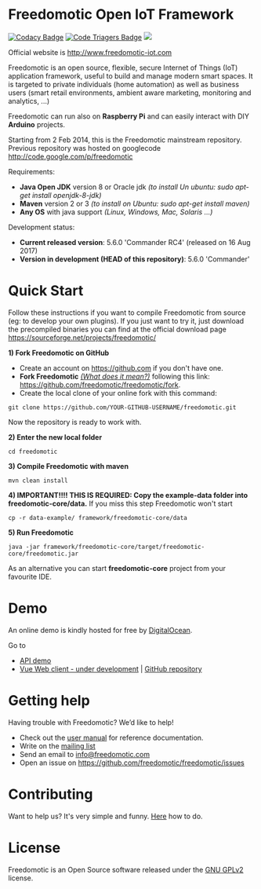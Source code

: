 # Freedomotic Open IoT Framework

[![Codacy Badge](https://api.codacy.com/project/badge/Grade/48aa004c305547b7bda625f78a8363c0)](https://www.codacy.com/app/mcicolella/freedomotic?utm_source=github.com&amp;utm_medium=referral&amp;utm_content=freedomotic/freedomotic&amp;utm_campaign=Badge_Grade)
[![Code Triagers Badge](https://www.codetriage.com/freedomotic/freedomotic/badges/users.svg)](https://www.codetriage.com/freedomotic/freedomotic)
[![](https://dockerbuildbadges.quelltext.eu/status.svg?organization=freedomotic&repository=freedomotic)](https://hub.docker.com/r/freedomotic/freedomotic/builds/) 

Official website is http://www.freedomotic-iot.com

Freedomotic is an open source, flexible, secure Internet of Things (IoT) application framework, useful to build and manage modern smart spaces. It is targeted to private individuals (home automation) as well as business users (smart retail environments, ambient aware marketing, monitoring and analytics, ...)

Freedomotic can run also on **Raspberry Pi** and can easily interact with DIY **Arduino** projects.

Starting from 2 Feb 2014, this is the Freedomotic mainstream repository. Previous repository was hosted on googlecode http://code.google.com/p/freedomotic

Requirements: 
- **Java Open JDK** version 8 or Oracle jdk _(to install Un ubuntu: sudo apt-get install openjdk-8-jdk)_
- **Maven** version 2 or 3 _(to install on Ubuntu: sudo apt-get install maven)_
- **Any OS** with java support _(Linux, Windows, Mac, Solaris ...)_

Development status:
- **Current released version**: 5.6.0 'Commander RC4' (released on 16 Aug 2017)
- **Version in development (HEAD of this repository)**: 5.6.0 'Commander'


Quick Start
======================

Follow these instructions if you want to compile Freedomotic from source (eg: to develop your own plugins). If you just want to try it, just download the precompiled binaries you can find at the official download page https://sourceforge.net/projects/freedomotic/

**1) Fork Freedomotic on GitHub**

* Create an account on https://github.com if you don't have one.
* **Fork Freedomotic** [_(What does it mean?)_](https://help.github.com/articles/fork-a-repo) following this link: <https://github.com/freedomotic/freedomotic/fork>. 
* Create the local clone of your online fork with this command:

```
git clone https://github.com/YOUR-GITHUB-USERNAME/freedomotic.git
```

Now the repository is ready to work with.

**2) Enter the new local folder**

    cd freedomotic
    
**3) Compile Freedomotic with maven**

    mvn clean install
    
**4) IMPORTANT!!!! THIS IS REQUIRED: Copy the example-data folder into freedomotic-core/data.** If you miss this step Freedomotic won't start

    cp -r data-example/ framework/freedomotic-core/data
    
**5) Run Freedomotic**

    java -jar framework/freedomotic-core/target/freedomotic-core/freedomotic.jar

As an alternative you can start **freedomotic-core** project from your favourite IDE.
    

Demo
====

An online demo is kindly hosted for free by [DigitalOcean](https://www.digitalocean.com/).

Go to
- [API demo](http://174.138.4.3:9111/)
- [Vue Web client - under development](http://fd-vue-webapp.herokuapp.com/) | [GitHub repository](https://github.com/freedomotic/fd-vue-webapp)


Getting help
============

Having trouble with Freedomotic? We’d like to help!

- Check out the [user manual](http://freedomotic-user-manual.readthedocs.io) for reference documentation. 
- Write on the [mailing list](https://groups.google.com/forum/#!forum/freedom-domotics)
- Send an email to info@freedomotic.com
- Open an issue on https://github.com/freedomotic/freedomotic/issues

Contributing
============

Want to help us? It's very simple and funny. [Here](https://github.com/freedomotic/freedomotic/blob/master/CONTRIBUTING.md) how to do.

License
=============

Freedomotic is an Open Source software released under the [GNU GPLv2](http://www.gnu.org/licenses/old-licenses/gpl-2.0.html) license.


